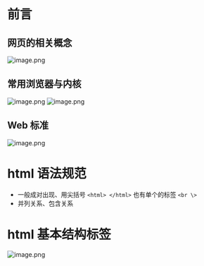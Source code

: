 # 前言
## 网页的相关概念
![image.png](https://cdn.jsdelivr.net/gh/Pokemongle/img_bed_0@main/img/202412051209734.png)

## 常用浏览器与内核
![image.png](https://cdn.jsdelivr.net/gh/Pokemongle/img_bed_0@main/img/202412051213846.png)
![image.png](https://cdn.jsdelivr.net/gh/Pokemongle/img_bed_0@main/img/202412051212734.png)
## Web 标准
![image.png](https://cdn.jsdelivr.net/gh/Pokemongle/img_bed_0@main/img/202412051221145.png)



# html 语法规范
- 一般成对出现、用尖括号
	`<html> </html>`
	也有单个的标签 `<br \>`
- 并列关系、包含关系
# html 基本结构标签
![image.png](https://cdn.jsdelivr.net/gh/Pokemongle/img_bed_0@main/img/202412051249213.png)

